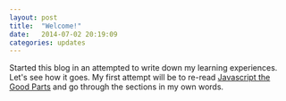 ```yaml
---
layout: post
title:  "Welcome!"
date:   2014-07-02 20:19:09
categories: updates
---
```


Started this blog in an attempted to write down my learning experiences. Let's see how it goes. My first attempt will be
to re-read [Javascript the Good Parts][jstgp] and go through the sections in my own words.

[jstgp]: http://www.amazon.com/JavaScript-Good-Parts-Douglas-Crockford/dp/0596517742

